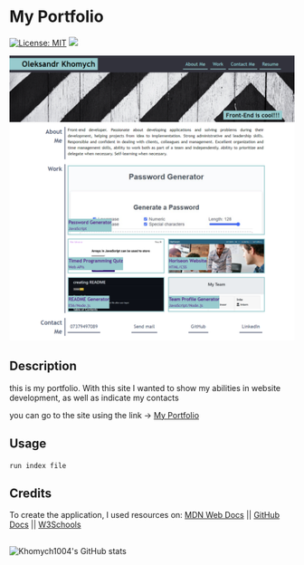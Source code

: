# My Portfolio

[![License: MIT](https://img.shields.io/badge/License-MIT-yellow.svg)](https://opensource.org/licenses/MIT) ![](https://komarev.com/ghpvc/?username=Khomych1004)

![application screenshot](documentation/Demo.png)

## Description
this is my portfolio. With this site I wanted to show my abilities in website development, as well as indicate my contacts

you can go to the site using the link -> [My Portfolio](https://khomych1004.github.io/My_portfolio/)

## Usage
```
run index file

```

## Credits

To create the application, I used resources on:
[MDN Web Docs](https://developer.mozilla.org)
||
[GitHub Docs](https://docs.github.com)
||
[W3Schools](https://www.w3schools.com/)

##

![Khomych1004's GitHub stats](https://github-readme-stats.vercel.app/api?username=Khomych1004&show_icons=true&theme=transparent)
